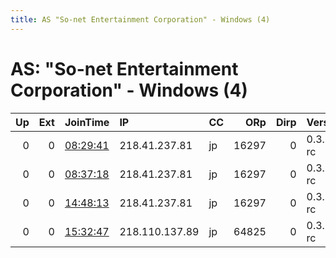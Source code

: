 ```yaml
---
title: AS "So-net Entertainment Corporation" - Windows (4)
---
```


# AS: "So-net Entertainment Corporation" - Windows (4)

|   Up |   Ext | JoinTime                                                                                            | IP             | CC   |   ORp |   Dirp | Version    | Contact   | Nickname   |   eFamMembers |
|-----:|------:|:----------------------------------------------------------------------------------------------------|:---------------|:-----|------:|-------:|:-----------|:----------|:-----------|--------------:|
|    0 |     0 | [08:29:41](https://metrics.torproject.org/rs.html#details/731FC6A06EF28D3BBFC03DB8AB5078058889F997) | 218.41.237.81  | jp   | 16297 |      0 | 0.3.3.5-rc | None      | default    |             1 |
|    0 |     0 | [08:37:18](https://metrics.torproject.org/rs.html#details/DF000F75B9AD7BB5F3F678388DD0D0762C8AB7B8) | 218.41.237.81  | jp   | 16297 |      0 | 0.3.3.5-rc | None      | default    |             1 |
|    0 |     0 | [14:48:13](https://metrics.torproject.org/rs.html#details/0BE8C80BD7EA3E6A0DED52AB0413B849EBC52809) | 218.41.237.81  | jp   | 16297 |      0 | 0.3.3.5-rc | None      | default    |             1 |
|    0 |     0 | [15:32:47](https://metrics.torproject.org/rs.html#details/08A246522CBFBFAA6ED6DF0460BBA898F6BE31AE) | 218.110.137.89 | jp   | 64825 |      0 | 0.3.3.5-rc | None      | default    |             1 |
